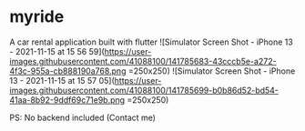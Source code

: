 # myride

A car rental application built with flutter
![Simulator Screen Shot - iPhone 13 - 2021-11-15 at 15 56 59](https://user-images.githubusercontent.com/41088100/141785683-43cccb5e-a272-4f3c-955a-cb888190a768.png =250x250)
![Simulator Screen Shot - iPhone 13 - 2021-11-15 at 15 57 05](https://user-images.githubusercontent.com/41088100/141785699-b0b86d52-bd54-41aa-8b92-9ddf69c71e9b.png =250x250)



PS: No backend included (Contact me)
